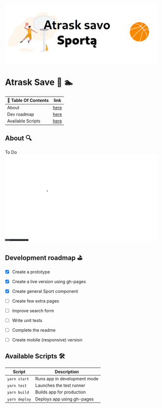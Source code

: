 ![](./banner.png) 
# Atrask Save :runner: :swimmer:
| 📖 Table Of Contents   | link       |
|------------------------|------------|
| About                  | [here](#1) |
| Dev roadmap            | [here](#2) |
| Available Scripts      | [here](#3) |

## About 🔍 <a name='1'></a>
 To Do
 ![](./gif.gif)
## Development roadmap :golf: <a name='2'></a>
- [x] Create a prototype
- [x] Create a live version using gh-pages
- [x] Create general Sport component
- [ ] Create few extra pages 
- [ ] Improve search form
- [ ] Write unit tests
- [ ] Complete the readme
- [ ] Create mobile (responsive) version


## Available Scripts  🛠️  <a name="3"></a>

| Script       | Description                    |
|--------------|--------------------------------|
|`yarn start`  |  Runs app in  development mode |
|`yarn test`   |  Launches the test runner      |
|`yarn build`  |  Builds app for production     |
|`yarn deploy` |  Deploys app using gh-pages    |
